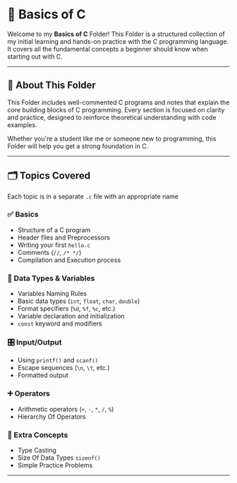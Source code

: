 # 🧠 Basics of C

Welcome to my **Basics of C** Folder! This Folder is a structured collection of my initial learning and hands-on practice with the C programming language. It covers all the fundamental concepts a beginner should know when starting out with C.

---

## 📌 About This Folder

This Folder includes well-commented C programs and notes that explain the core building blocks of C programming. Every section is focused on clarity and practice, designed to reinforce theoretical understanding with code examples.

Whether you're a student like me or someone new to programming, this Folder will help you get a strong foundation in C.

---

## 🗂️ Topics Covered

Each topic is in a separate `.c` file with an appropriate name

### ✅ Basics

- Structure of a C program
- Header files and Preprocessors
- Writing your first `hello.c`
- Comments (`//`, `/* */`)
- Compilation and Execution process

### 🔢 Data Types & Variables

- Variables Naming Rules
- Basic data types (`int`, `float`, `char`, `double`)
- Format specifiers (`%d`, `%f`, `%c`, etc.)
- Variable declaration and initialization
- `const` keyword and modifiers

### 🎛️ Input/Output

- Using `printf()` and `scanf()`
- Escape sequences (`\n`, `\t`, etc.)
- Formatted output

### ➕ Operators

- Arithmetic operators (`+`, `-`, `*`, `/`, `%`)
- Hierarchy Of Operators

### 🧠 Extra Concepts

- Type Casting
- Size Of Data Types `sizeof()`
- Simple Practice Problems

---
